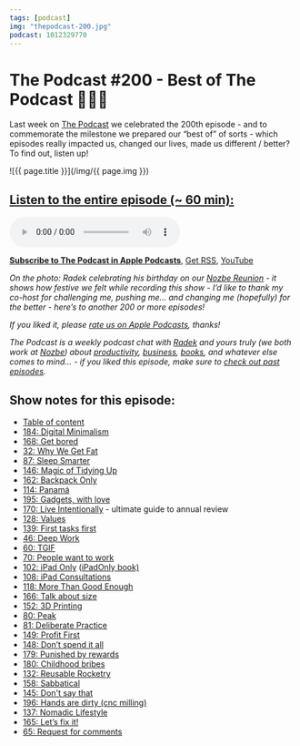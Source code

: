 ```yaml
---
tags: [podcast]
img: "thepodcast-200.jpg"
podcast: 1012329770
---
```


# The Podcast #200 - Best of The Podcast 🍾💯💯

Last week on [The Podcast][p] we celebrated the 200th episode - and to commemorate the milestone we prepared our “best of” of sorts - which episodes really impacted us, changed our lives, made us different / better? To find out, listen up!

<!--More-->

![{{ page.title }}](/img/{{ page.img }})

## [Listen to the entire episode (~ 60 min):][e]

<audio controls>
<source src="https://files.nozbe.com/podcast/200.mp3" type="audio/mpeg">
</audio>

**[Subscribe to The Podcast in Apple Podcasts][i]**, [Get RSS][rss], [YouTube][y]

*On the photo: Radek celebrating his birthday on our [Nozbe Reunion](https://sliwinski.com/reunion) - it shows how festive we felt while recording this show - I’d like to thank my co-host for challenging me, pushing me... and changing me (hopefully) for the better - here’s to another 200 or more episodes!*

*If you liked it, please [rate us on Apple Podcasts][i], thanks!*

*The Podcast is a weekly podcast chat with [Radek][r] and yours truly (we both work at [Nozbe][n]) about [productivity](/tag/productivity), [business](/tag/business), [books](/tag/books), and whatever else comes to mind… - if you liked this episode, make sure to [check out past episodes](/tag/podcast).*

## Show notes for this episode:

  * [Table of content](https://thepodcast.fm/toc)
  * [184: Digital Minimalism](https://thepodcast.fm/episodes/184)
  * [168: Get bored](https://thepodcast.fm/episodes/168)
  * [32: Why We Get Fat](https://thepodcast.fm/episodes/32)
  * [87: Sleep Smarter](https://thepodcast.fm/episodes/87)
  * [146: Magic of Tidying Up](https://thepodcast.fm/146)
  * [162: Backpack Only](https://thepodcast.fm/episodes/162)
  * [114: Panamá](https://thepodcast.fm/episodes/114)
  * [195: Gadgets, with love](https://thepodcast.fm/episodes/195)
  * [170: Live Intentionally](https://thepodcast.fm/episodes/170) - ultimate guide to annual review
  * [128: Values](https://thepodcast.fm/episodes/128)
  * [139: First tasks first](https://thepodcast.fm/episodes/139)
  * [46: Deep Work](https://thepodcast.fm/episodes/46)
  * [60: TGIF](https://thepodcast.fm/episodes/60)
  * [70: People want to work](https://thepodcast.fm/episodes/70)
  * [102: iPad Only](https://thepodcast.fm/episodes/102) ([iPadOnly book)](https://www.amazon.com/iPadOnly-first-post-PC-everything-between-ebook/dp/B00DVETZW6)
  * [108: iPad Consultations](https://thepodcast.fm/episodes/108)
  * [118: More Than Good Enough](https://thepodcast.fm/episodes/118)
  * [166: Talk about size](https://thepodcast.fm/episodes/166)
  * [152: 3D Printing](https://thepodcast.fm/episodes/152)
  * [80: Peak](https://thepodcast.fm/episodes/80)
  * [81: Deliberate Practice](https://thepodcast.fm/episodes/81)
  * [149: Profit First](https://thepodcast.fm/episodes/149)
  * [148: Don’t spend it all](https://thepodcast.fm/episodes/148)
  * [179: Punished by rewards](https://thepodcast.fm/episodes/179)
  * [180: Childhood bribes](https://thepodcast.fm/episodes/180)
  * [132: Reusable Rocketry](https://thepodcast.fm/132)
  * [158: Sabbatical](https://thepodcast.fm/episodes/158)
  * [145: Don't say that](https://thepodcast.fm/episodes/145)
  * [196: Hands are dirty (cnc milling)](https://thepodcast.fm/episodes/196)
  * [137: Nomadic Lifestyle](https://thepodcast.fm/episodes/137)
  * [165: Let’s fix it!](https://thepodcast.fm/episodes/165)
  * [65: Request for comments](https://thepodcast.fm/episodes/65)

[y]: https://michael.gratis/thepodcastyt
[rss]: http://thepodcast.fm/episodes?format=RSS
[e]: http://thepodcast.fm/episodes/200

[p]: https://michael.gratis/thepodcastfm
[n]: https://michael.gratis/nozbe
[r]: https://michael.gratis/radex
[i]: https://michael.gratis/thepodcast
[o]: https://michael.gratis/ipadonly

